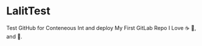 # LalitTest
Test GitHub for Conteneous Int and deploy
My First GitLab Repo
I Love :coffee: :pizza:, and :dancer:.
